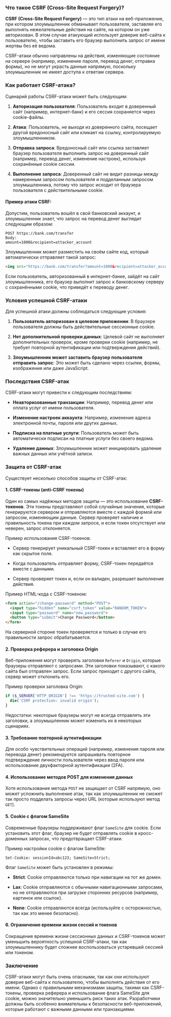 ### Что такое CSRF (Cross-Site Request Forgery)?

**CSRF (Cross-Site Request Forgery)** — это тип атаки на веб-приложение, при котором злоумышленник обманывает пользователя, заставляя его выполнять нежелательные действия на сайте, на котором он уже авторизован. В этом случае атакующий использует доверие веб-сайта к пользователю, чтобы заставить его браузер выполнить запрос от имени жертвы без её ведома.

CSRF-атаки обычно направлены на действия, изменяющие состояние на сервере (например, изменение пароля, перевод денег, отправка формы), но не могут украсть данные напрямую, поскольку злоумышленник не имеет доступа к ответам сервера.

### Как работает CSRF-атака?

Сценарий работы CSRF-атаки может быть следующим:

1. **Авторизация пользователя**: Пользователь входит в доверенный сайт (например, интернет-банк) и его сессия сохраняется через cookie-файлы.
   
2. **Атака**: Пользователь, не выходя из доверенного сайта, посещает другой вредоносный сайт или кликает на ссылку, контролируемую злоумышленником.

3. **Отправка запроса**: Вредоносный сайт или ссылка заставляет браузер пользователя выполнить запрос на доверенный сайт (например, перевод денег, изменение настроек), используя сохранённые cookie сессии.

4. **Выполнение запроса**: Доверенный сайт не видит разницы между намеренным запросом пользователя и подделанным запросом злоумышленника, потому что запрос исходит от браузера пользователя с действительными cookie.

#### Пример атаки CSRF:

Допустим, пользователь вошёл в свой банковский аккаунт, и злоумышленник знает, что запрос на перевод денег выглядит следующим образом:

```
POST https://bank.com/transfer
Body:
amount=1000&recipient=attacker_account
```

Злоумышленник может разместить на своём сайте код, который автоматически отправляет такой запрос:

```html
<img src="https://bank.com/transfer?amount=1000&recipient=attacker_account" style="display:none;">
```

Если пользователь, авторизованный в интернет-банке, зайдёт на сайт злоумышленника, его браузер выполнит запрос к банковскому серверу с сохранёнными cookie, что приведёт к переводу денег.

### Условия успешной CSRF-атаки

Для успешной атаки должны соблюдаться следующие условия:

1. **Пользователь авторизован в целевом приложении**: В браузере пользователя должны быть действительные сессионные cookie.
   
2. **Нет дополнительной проверки данных**: Целевой сайт не выполняет дополнительных проверок, кроме проверки cookie (например, не требует повторной аутентификации или подтверждения действий).

3. **Злоумышленник может заставить браузер пользователя отправить запрос**: Это может быть сделано через ссылки, формы, изображения или даже JavaScript.

### Последствия CSRF-атак

CSRF-атаки могут привести к следующим последствиям:

- **Неавторизованные транзакции**: Например, перевод денег или оплата услуг от имени пользователя.
  
- **Изменение настроек аккаунта**: Например, изменение адреса электронной почты, пароля или других данных.
  
- **Подписка на платные услуги**: Пользователь может быть автоматически подписан на платные услуги без своего ведома.

- **Удаление данных**: Злоумышленник может инициировать удаление важных данных или учётной записи.

### Защита от CSRF-атак

Существует несколько способов защиты от CSRF-атак:

#### 1. **CSRF-токены (anti-CSRF токены)**

Один из самых надёжных методов защиты — это использование **CSRF-токенов**. Эти токены представляют собой случайные значения, которые генерируются сервером и отправляются вместе с каждой формой или запросом, изменяющим данные. Сервер проверяет наличие и правильность токена при каждом запросе, и если токен отсутствует или неверен, запрос отклоняется.

Пример использования CSRF-токенов:

- Сервер генерирует уникальный CSRF-токен и вставляет его в форму как скрытое поле.
  
- Когда пользователь отправляет форму, CSRF-токен передаётся вместе с данными.
  
- Сервер проверяет токен и, если он валиден, разрешает выполнение действия.

Пример HTML-кода с CSRF-токеном:
```html
<form action="/change-password" method="POST">
  <input type="hidden" name="csrf_token" value="RANDOM_TOKEN">
  <input type="password" name="new_password">
  <button type="submit">Change Password</button>
</form>
```

На серверной стороне токен проверяется и только в случае его правильности запрос обрабатывается.

#### 2. **Проверка реферера и заголовка Origin**

Веб-приложения могут проверять заголовки `Referer` и `Origin`, которые браузеры отправляют с запросами. Эти заголовки показывают, с какого сайта был отправлен запрос. Если запрос приходит с другого сайта, сервер может отклонить его.

Пример проверки заголовка Origin:
```php
if ($_SERVER['HTTP_ORIGIN'] !== 'https://trusted-site.com') {
  die('CSRF protection: invalid origin');
}
```

Недостатки: некоторые браузеры могут не всегда отправлять эти заголовки, а злоумышленник может изменить их в некоторых сценариях.

#### 3. **Требование повторной аутентификации**

Для особо чувствительных операций (например, изменения пароля или перевода денег) рекомендуется запрашивать повторное подтверждение личности пользователя через ввод пароля или использование двухфакторной аутентификации (2FA).

#### 4. **Использование методов POST для изменения данных**

Хотя использование метода `POST` не защищает от CSRF напрямую, оно может усложнить выполнение атак, так как злоумышленник не сможет так просто подделать запросы через URL (которые используют метод `GET`).

#### 5. **Cookie с флагом SameSite**

Современные браузеры поддерживают флаг `SameSite` для cookie. Если установить этот флаг, браузер не будет отправлять cookie в кросс-доменных запросах, что предотвращает CSRF-атаки.

Пример настройки cookie с флагом SameSite:
```http
Set-Cookie: sessionId=abc123; SameSite=Strict;
```

Флаг `SameSite` может быть установлен в режимы:

- **Strict**: Cookie отправляются только при навигации на тот же домен.
  
- **Lax**: Cookie отправляются с обычными навигационными запросами, но не отправляются при загрузке сторонних ресурсов (например, картинок или ссылок).
  
- **None**: Cookie отправляются всегда (используйте с осторожностью, так как это менее безопасно).

#### 6. **Ограничение времени жизни сессий и токенов**

Сокращение времени жизни сессионных данных и CSRF-токенов может уменьшить вероятность успешной CSRF-атаки, так как злоумышленнику будет сложнее воспользоваться устаревшей сессией или токеном.

### Заключение

CSRF-атаки могут быть очень опасными, так как они используют доверие веб-сайта к пользователю, чтобы выполнять действия от его имени. Однако с правильными механизмами защиты, такими как CSRF-токены, проверка реферера и использование флага SameSite для cookie, можно значительно уменьшить риск таких атак. Разработчики должны быть особенно внимательны к безопасности веб-приложений, которые работают с важными данными или транзакциями.